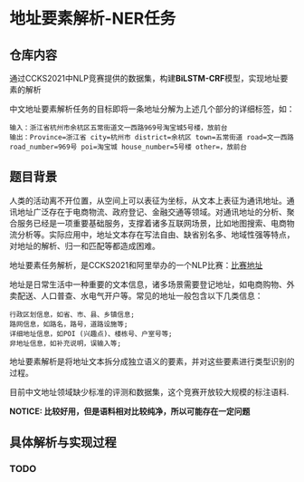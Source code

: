 # 地址要素解析-NER任务

## 仓库内容

通过CCKS2021中NLP竞赛提供的数据集，构建**BiLSTM-CRF**模型，实现地址要素的解析

中文地址要素解析任务的目标即将一条地址分解为上述几个部分的详细标签，如：
```text
输入：浙江省杭州市余杭区五常街道文一西路969号淘宝城5号楼，放前台
输出：Province=浙江省 city=杭州市 district=余杭区 town=五常街道 road=文一西路road_number=969号 poi=淘宝城 house_number=5号楼 other=，放前台
```

## 题目背景
人类的活动离不开位置，从空间上可以表征为坐标，从文本上表征为通讯地址。通讯地址广泛存在于电商物流、政府登记、金融交通等领域。对通讯地址的分析、聚合服务已经是一项重要基础服务，支撑着诸多互联网场景，比如地图搜索、电商物流分析等。实际应用中，地址文本存在写法自由、缺省别名多、地域性强等特点，对地址的解析、归一和匹配等都造成困难。

地址要素任务解析，是CCKS2021和阿里举办的一个NLP比赛：[比赛地址](https://tianchi.aliyun.com/competition/entrance/531900/introduction)

地址是日常生活中一种重要的文本信息，诸多场景需要登记地址，如电商购物、外卖配送、人口普查、水电气开户等。常见的地址一般包含以下几类信息：

```text
行政区划信息，如省、市、县、乡镇信息;
路网信息，如路名，路号，道路设施等;
详细地址信息，如POI (兴趣点)、楼栋号、户室号等;
非地址信息，如补充说明，误输入等;
```
地址要素解析是将地址文本拆分成独立语义的要素，并对这些要素进行类型识别的过程。

目前中文地址领域缺少标准的评测和数据集，这个竞赛开放较大规模的标注语料.

**NOTICE: 比较好用，但是语料相对比较纯净，所以可能存在一定问题**

## 具体解析与实现过程

### TODO

